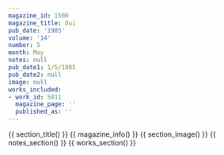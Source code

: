 ```yaml
---
magazine_id: 1500
magazine_title: Oui
pub_date: '1985'
volume: '14'
number: 5
month: May
notes: null
pub_date1: 1/5/1985
pub_date2: null
image: null
works_included:
- work_id: 5811
  magazine_page: ''
  published_as: ''
---
```


{{ section_title() }}
{{ magazine_info() }}
{{ section_image() }}
{{ notes_section() }}
{{ works_section() }}
